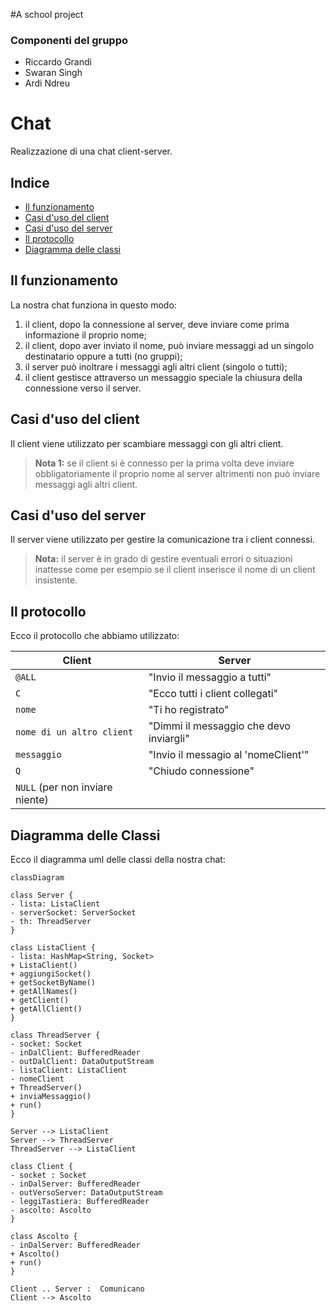 #A school project

### Componenti del gruppo
- Riccardo Grandi
- Swaran Singh
- Ardi Ndreu

# Chat 

Realizzazione di una chat client-server.

## Indice

* [Il funzionamento](#funzionamento)
* [Casi d'uso del client](#casiClient)
* [Casi d'uso del server](#casiServer)
* [Il protocollo](#protocollo)
* [Diagramma delle classi](#diagramma)

## <a id="funzionamento" /> Il funzionamento

La nostra chat funziona in questo modo: 
1. il client, dopo la connessione al server, deve inviare come prima informazione il proprio nome;  
2. il client, dopo aver inviato il nome, può inviare messaggi ad un singolo destinatario oppure a tutti (no gruppi); 
3. il server può inoltrare i messaggi agli altri client (singolo o tutti);  
4. il client gestisce attraverso un messaggio speciale la chiusura della connessione verso il server.

## <a id="casiClient" /> Casi d'uso del client

Il client viene utilizzato per scambiare messaggi con gli altri client.

> **Nota 1:** se il client si è connesso per la prima volta deve inviare obbligatoriamente il proprio nome al server altrimenti non può inviare messaggi agli altri client.

## <a id="casiServer" /> Casi d'uso del server

Il server viene utilizzato per gestire la comunicazione tra i client connessi.

>  **Nota:** il server è in grado di gestire eventuali errori o situazioni inattesse come per esempio se il client inserisce il nome di un client insistente.

##  <a id="protocollo" /> Il protocollo

Ecco il protocollo che abbiamo utilizzato:

|Client                         |Server                         		|
|-------------------------------|---------------------------------------|
|`@ALL`						   	|"Invio il messaggio a tutti"			|
|`C`						   	|"Ecco tutti i client collegati"		|
|`nome`        					|"Ti ho registrato"   					|
|`nome di un altro client`      |"Dimmi il messaggio che devo inviargli"|
|`messaggio`      				|"Invio il messagio al 'nomeClient'"	|
|`Q`      						|"Chiudo connessione"					|
|`NULL` (per non inviare niente)|										|

## <a id="diagramma" /> Diagramma delle Classi

Ecco il diagramma uml delle classi della nostra chat:


```mermaid
classDiagram

class Server {
- lista: ListaClient
- serverSocket: ServerSocket
- th: ThreadServer
}

class ListaClient {
- lista: HashMap<String, Socket>
+ ListaClient()
+ aggiungiSocket()
+ getSocketByName()
+ getAllNames()
+ getClient()
+ getAllClient()
}

class ThreadServer {
- socket: Socket
- inDalClient: BufferedReader
- outDalClient: DataOutputStream
- listaClient: ListaClient
- nomeClient
+ ThreadServer()
+ inviaMessaggio()
+ run()
}

Server --> ListaClient
Server --> ThreadServer
ThreadServer --> ListaClient

class Client {
- socket : Socket
- inDalServer: BufferedReader
- outVersoServer: DataOutputStream
- leggiTastiera: BufferedReader
- ascolto: Ascolto
}

class Ascolto {
- inDalServer: BufferedReader
+ Ascolto()
+ run()
}

Client .. Server :  Comunicano
Client --> Ascolto

```
